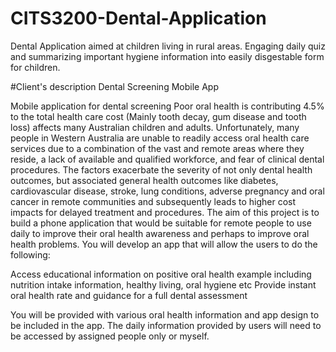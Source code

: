 # CITS3200-Dental-Application
Dental Application aimed at children living in rural areas. Engaging daily quiz and summarizing important hygiene information into easily disgestable form for children.

#Client's description
Dental Screening Mobile App

Mobile application for dental screening Poor oral health is contributing 4.5% to the total health care cost (Mainly tooth decay, gum disease and tooth loss) affects many Australian children and adults. Unfortunately, many people in Western Australia are unable to readily access oral health care services due to a combination of the vast and remote areas where they reside, a lack of available and qualified workforce, and fear of clinical dental procedures. The factors exacerbate the severity of not only dental health outcomes, but associated general health outcomes like diabetes, cardiovascular disease, stroke, lung conditions, adverse pregnancy and oral cancer in remote communities and subsequently leads to higher cost impacts for delayed treatment and procedures. The aim of this project is to build a phone application that would be suitable for remote people to use daily to improve their oral health awareness and perhaps to improve oral health problems. You will develop an app that will allow the users to do the following:

Access educational information on positive oral health example including nutrition intake information, healthy living, oral hygiene etc
Provide instant oral health rate and guidance for a full dental assessment 

You will be provided with various oral health information and app design to be included in the app. The daily information provided by users will need to be accessed by assigned people only or myself.
